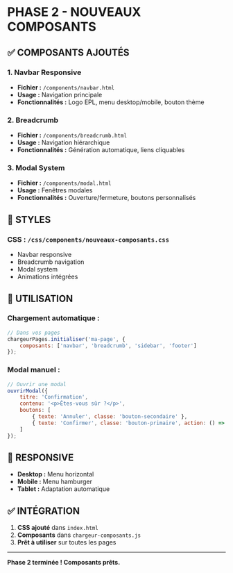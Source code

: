 #  PHASE 2 - NOUVEAUX COMPOSANTS

## ✅ **COMPOSANTS AJOUTÉS**

### **1. Navbar Responsive**
- **Fichier :** `/components/navbar.html`
- **Usage :** Navigation principale
- **Fonctionnalités :** Logo EPL, menu desktop/mobile, bouton thème

### **2. Breadcrumb**
- **Fichier :** `/components/breadcrumb.html`
- **Usage :** Navigation hiérarchique
- **Fonctionnalités :** Génération automatique, liens cliquables

### **3. Modal System**
- **Fichier :** `/components/modal.html`
- **Usage :** Fenêtres modales
- **Fonctionnalités :** Ouverture/fermeture, boutons personnalisés

## 🎨 **STYLES**

### **CSS :** `/css/components/nouveaux-composants.css`
- Navbar responsive
- Breadcrumb navigation
- Modal system
- Animations intégrées

## 🔧 **UTILISATION**

### **Chargement automatique :**
```javascript
// Dans vos pages
chargeurPages.initialiser('ma-page', {
    composants: ['navbar', 'breadcrumb', 'sidebar', 'footer']
});
```

### **Modal manuel :**
```javascript
// Ouvrir une modal
ouvrirModal({
    titre: 'Confirmation',
    contenu: '<p>Êtes-vous sûr ?</p>',
    boutons: [
        { texte: 'Annuler', classe: 'bouton-secondaire' },
        { texte: 'Confirmer', classe: 'bouton-primaire', action: () => console.log('Confirmé') }
    ]
});
```

## 📱 **RESPONSIVE**

- **Desktop :** Menu horizontal
- **Mobile :** Menu hamburger
- **Tablet :** Adaptation automatique

## ✅ **INTÉGRATION**

1. **CSS ajouté** dans `index.html`
2. **Composants** dans `chargeur-composants.js`
3. **Prêt à utiliser** sur toutes les pages

---

**Phase 2 terminée ! Composants prêts.**
